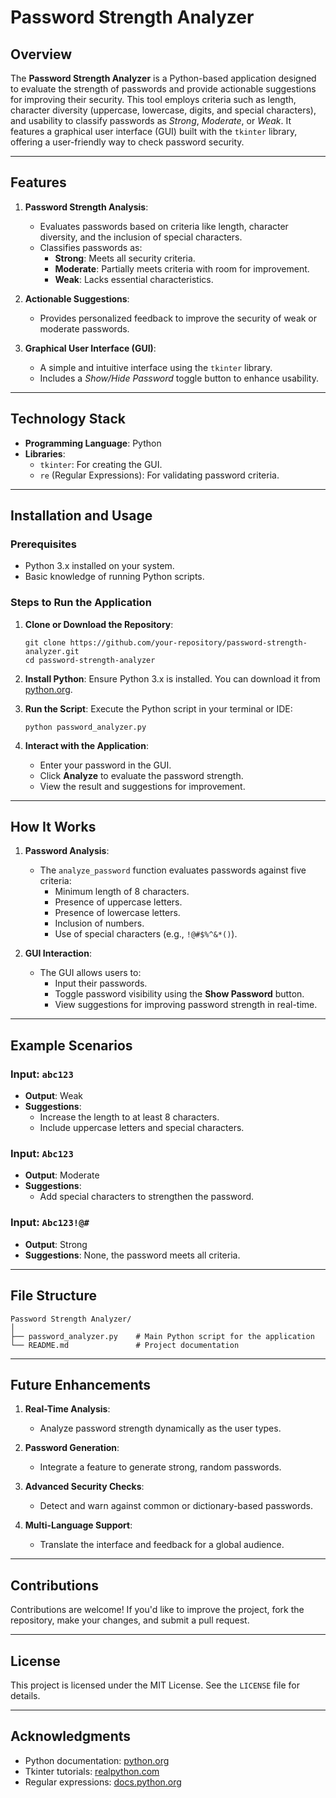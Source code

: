 # Password Strength Analyzer

## Overview
The **Password Strength Analyzer** is a Python-based application designed to evaluate the strength of passwords and provide actionable suggestions for improving their security. This tool employs criteria such as length, character diversity (uppercase, lowercase, digits, and special characters), and usability to classify passwords as *Strong*, *Moderate*, or *Weak*. It features a graphical user interface (GUI) built with the `tkinter` library, offering a user-friendly way to check password security.

---

## Features
1. **Password Strength Analysis**:
   - Evaluates passwords based on criteria like length, character diversity, and the inclusion of special characters.
   - Classifies passwords as:
     - **Strong**: Meets all security criteria.
     - **Moderate**: Partially meets criteria with room for improvement.
     - **Weak**: Lacks essential characteristics.

2. **Actionable Suggestions**:
   - Provides personalized feedback to improve the security of weak or moderate passwords.

3. **Graphical User Interface (GUI)**:
   - A simple and intuitive interface using the `tkinter` library.
   - Includes a *Show/Hide Password* toggle button to enhance usability.

---

## Technology Stack
- **Programming Language**: Python
- **Libraries**:
  - `tkinter`: For creating the GUI.
  - `re` (Regular Expressions): For validating password criteria.

---

## Installation and Usage
### Prerequisites
- Python 3.x installed on your system.
- Basic knowledge of running Python scripts.

### Steps to Run the Application
1. **Clone or Download the Repository**:
   ```
   git clone https://github.com/your-repository/password-strength-analyzer.git
   cd password-strength-analyzer
   ```

2. **Install Python**:
   Ensure Python 3.x is installed. You can download it from [python.org](https://www.python.org/).

3. **Run the Script**:
   Execute the Python script in your terminal or IDE:
   ```
   python password_analyzer.py
   ```

4. **Interact with the Application**:
   - Enter your password in the GUI.
   - Click **Analyze** to evaluate the password strength.
   - View the result and suggestions for improvement.

---

## How It Works
1. **Password Analysis**:
   - The `analyze_password` function evaluates passwords against five criteria:
     - Minimum length of 8 characters.
     - Presence of uppercase letters.
     - Presence of lowercase letters.
     - Inclusion of numbers.
     - Use of special characters (e.g., `!@#$%^&*()`).

2. **GUI Interaction**:
   - The GUI allows users to:
     - Input their passwords.
     - Toggle password visibility using the **Show Password** button.
     - View suggestions for improving password strength in real-time.

---

## Example Scenarios
### Input: `abc123`
- **Output**: Weak
- **Suggestions**:
  - Increase the length to at least 8 characters.
  - Include uppercase letters and special characters.

### Input: `Abc123`
- **Output**: Moderate
- **Suggestions**:
  - Add special characters to strengthen the password.

### Input: `Abc123!@#`
- **Output**: Strong
- **Suggestions**: None, the password meets all criteria.

---

## File Structure
```
Password Strength Analyzer/
│
├── password_analyzer.py    # Main Python script for the application
└── README.md               # Project documentation
```

---

## Future Enhancements
1. **Real-Time Analysis**:
   - Analyze password strength dynamically as the user types.

2. **Password Generation**:
   - Integrate a feature to generate strong, random passwords.

3. **Advanced Security Checks**:
   - Detect and warn against common or dictionary-based passwords.

4. **Multi-Language Support**:
   - Translate the interface and feedback for a global audience.

---

## Contributions
Contributions are welcome! If you'd like to improve the project, fork the repository, make your changes, and submit a pull request.

---

## License
This project is licensed under the MIT License. See the `LICENSE` file for details.

---

## Acknowledgments
- Python documentation: [python.org](https://www.python.org)
- Tkinter tutorials: [realpython.com](https://realpython.com)
- Regular expressions: [docs.python.org](https://docs.python.org/3/library/re.html)
